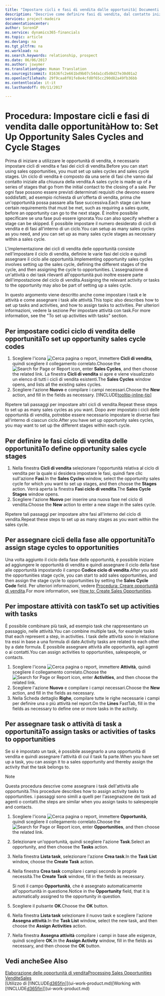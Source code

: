 ```yaml
---
title: "Impostare cicli e fasi di vendita dalle opportunità| Documenti Microsoft"
description: "Descrive come definire fasi di vendita, dal contatto iniziale alla chiusura, per creare un ciclo di vendita e assegnarlo alle opportunità in Financials."
services: project-madeira
documentationcenter: 
author: SorenGP
ms.service: dynamics365-financials
ms.topic: article
ms.devlang: na
ms.tgt_pltfrm: na
ms.workload: na
ms.search.keywords: relationship, prospect
ms.date: 06/06/2017
ms.author: jswymer
ms.translationtype: Human Translation
ms.sourcegitcommit: 81636fc2e661bd9b07c54da1cd5d0d27e30d01a2
ms.openlocfilehash: 29f9caa8f01fe8e4cfd0f65cc290d82a49fb36bb
ms.contentlocale: it-it
ms.lasthandoff: 09/11/2017

---
```

# <a name="how-to-set-up-opportunity-sales-cycles-and-cycle-stages"></a><span data-ttu-id="7a04b-103">Procedura: Impostare cicli e fasi di vendita dalle opportunità</span><span class="sxs-lookup"><span data-stu-id="7a04b-103">How to: Set Up Opportunity Sales Cycles and Cycle Stages</span></span>
<span data-ttu-id="7a04b-104">Prima di iniziare a utilizzare le opportunità di vendita, è necessario impostare cicli di vendita e fasi dei cicli di vendita.</span><span class="sxs-lookup"><span data-stu-id="7a04b-104">Before you can start using sales opportunities, you must set up sales cycles and sales cycle stages.</span></span> <span data-ttu-id="7a04b-105">Un ciclo di vendita è composto da una serie di fasi che vanno dal contatto iniziale alla chiusura della vendita.</span><span class="sxs-lookup"><span data-stu-id="7a04b-105">A sales cycle is made up of a series of stages that go from the initial contact to the closing of a sale.</span></span> <span data-ttu-id="7a04b-106">Per ogni fase possono essere previsti determinati requisiti che devono essere soddisfatti, ad esempio richiesta di un'offerta di vendita, prima che un'opportunità possa passare alla fase successiva.</span><span class="sxs-lookup"><span data-stu-id="7a04b-106">Each stage can have certain requirements that must be met, such as requiring a sales quote, before an opportunity can go to the next stage.</span></span> <span data-ttu-id="7a04b-107">È inoltre possibile specificare se una fase può essere ignorata.</span><span class="sxs-lookup"><span data-stu-id="7a04b-107">You can also specify whether a stage can be skipped.</span></span> <span data-ttu-id="7a04b-108">È possibile impostare il numero desiderato di cicli di vendita e di fasi all'interno di un ciclo.</span><span class="sxs-lookup"><span data-stu-id="7a04b-108">You can setup as many sales cycles as you need, and you can set up as many sales cycle stages as necessary within a sales cycle.</span></span>

<span data-ttu-id="7a04b-109">L'implementazione dei cicli di vendita delle opportunità consiste nell'impostare il ciclo di vendita, definire le varie fasi del ciclo e quindi assegnare il ciclo alle opportunità.</span><span class="sxs-lookup"><span data-stu-id="7a04b-109">Implementing opportunity sales cycles involves setting up the sales cycle, defining the different stages of the cycle, and then assigning the cycle to opportunities.</span></span> <span data-ttu-id="7a04b-110">L'assegnazione di un'attività o dei task rilevanti all'opportunità può inoltre essere parte dell'impostazione del ciclo di vendita.</span><span class="sxs-lookup"><span data-stu-id="7a04b-110">Assigning the relevant activity or tasks to the opportunity may also be part of setting up a sales cycle.</span></span>

<span data-ttu-id="7a04b-111">In questo argomento viene descritto anche come impostare i task e le attività e come assegnare i task alle attività.</span><span class="sxs-lookup"><span data-stu-id="7a04b-111">This topic also describes how to set up tasks and activities, and how to assign tasks to activities.</span></span> <span data-ttu-id="7a04b-112">Per ulteriori informazioni, vedere la sezione Per impostare attività con task.</span><span class="sxs-lookup"><span data-stu-id="7a04b-112">For more information, see the "To set up activities with tasks" section.</span></span>

## <a name="to-set-up-opportunity-sales-cycle-codes"></a><span data-ttu-id="7a04b-113">Per impostare codici ciclo di vendita delle opportunità</span><span class="sxs-lookup"><span data-stu-id="7a04b-113">To set up opportunity sales cycle codes</span></span>
1. <span data-ttu-id="7a04b-114">Scegliere l'icona ![Cerca pagina o report](media/ui-search/search_small.png "icona Cerca pagina o report"), immettere **Cicli di vendita**, quindi scegliere il collegamento correlato.</span><span class="sxs-lookup"><span data-stu-id="7a04b-114">Choose the ![Search for Page or Report](media/ui-search/search_small.png "Search for Page or Report icon") icon, enter **Sales Cycles**, and then choose the related link.</span></span> <span data-ttu-id="7a04b-115">La finestra **Cicli di vendita** si apre e viene visualizzato un elenco di tutti i cicli di vendita esistenti.</span><span class="sxs-lookup"><span data-stu-id="7a04b-115">The **Sales Cycles** window opens, and lists all the existing sales cycles.</span></span>
2. <span data-ttu-id="7a04b-116">Scegliere l'azione **Nuovo** e compilare i campi necessari.</span><span class="sxs-lookup"><span data-stu-id="7a04b-116">Choose the **New** action, and fill in the fields as necessary.</span></span> [!INCLUDE[tooltip-inline-tip](includes/tooltip-inline-tip_md.md)]

<span data-ttu-id="7a04b-117">Ripetere tali passaggi per impostare altri cicli di vendita.</span><span class="sxs-lookup"><span data-stu-id="7a04b-117">Repeat these steps to set up as many sales cycles as you want.</span></span> <span data-ttu-id="7a04b-118">Dopo aver impostato i cicli delle opportunità di vendita, potrebbe essere necessario impostare le diverse fasi all'interno di ciascun ciclo.</span><span class="sxs-lookup"><span data-stu-id="7a04b-118">After you have set up opportunity sales cycles, you may want to set up the different stages within each cycle.</span></span>

## <a name="to-define-opportunity-sales-cycle-stages"></a><span data-ttu-id="7a04b-119">Per definire le fasi ciclo di vendita delle opportunità</span><span class="sxs-lookup"><span data-stu-id="7a04b-119">To define opportunity sales cycle stages</span></span>
1. <span data-ttu-id="7a04b-120">Nella finestra **Cicli di vendita** selezionare l'opportunità relativa al ciclo di vendita per la quale si desidera impostare le fasi, quindi fare clic sull'azione **Fasi**.</span><span class="sxs-lookup"><span data-stu-id="7a04b-120">In the **Sales Cycles** window, select the opportunity sales cycle for which you want to set up stages, and then choose the **Stages** action.</span></span> <span data-ttu-id="7a04b-121">Verrà aperta la finestra **Fasi ciclo di vendita**.</span><span class="sxs-lookup"><span data-stu-id="7a04b-121">The **Sales Cycle Stages** window opens.</span></span>
2. <span data-ttu-id="7a04b-122">Scegliere l'azione **Nuovo** per inserire una nuova fase nel ciclo di vendita.</span><span class="sxs-lookup"><span data-stu-id="7a04b-122">Choose the **New** action to enter a new stage in the sales cycle.</span></span>

<span data-ttu-id="7a04b-123">Ripetere tali passaggi per impostare altre fasi all'interno del ciclo di vendita.</span><span class="sxs-lookup"><span data-stu-id="7a04b-123">Repeat these steps to set up as many stages as you want within the sales cycle.</span></span>

## <a name="to-assign-stage-cycles-to-opportunities"></a><span data-ttu-id="7a04b-124">Per assegnare cicli della fase alle opportunità</span><span class="sxs-lookup"><span data-stu-id="7a04b-124">To assign stage cycles to opportunities</span></span>
<span data-ttu-id="7a04b-125">Una volta aggiunto il ciclo della fase delle opportunità, è possibile iniziare ad aggiungere le opportunità di vendita e quindi assegnare il ciclo della fase alle opportunità impostando il campo **Codice ciclo di vendita**.</span><span class="sxs-lookup"><span data-stu-id="7a04b-125">After you add the opportunities stage cycle, you can start to add sales opportunities, and then assign the stage cycle to opportunities by setting the **Sales Cycle Code** field.</span></span> <span data-ttu-id="7a04b-126">Per ulteriori informazioni, vedere [Procedura: Creare opportunità di vendita](marketing-how-create-opportunities.md).</span><span class="sxs-lookup"><span data-stu-id="7a04b-126">For more information, see [How to: Create Sales Opportunities](marketing-how-create-opportunities.md).</span></span>

## <a name="to-set-up-activities-with-tasks"></a><span data-ttu-id="7a04b-127">Per impostare attività con task</span><span class="sxs-lookup"><span data-stu-id="7a04b-127">To set up activities with tasks</span></span>
<span data-ttu-id="7a04b-128">È possibile combinare più task, ad esempio task che rappresentano un passaggio, nelle attività.</span><span class="sxs-lookup"><span data-stu-id="7a04b-128">You can combine multiple task, for example tasks that each represent a step, in activities.</span></span> <span data-ttu-id="7a04b-129">I task delle attività sono in relazione tra essi in base a una formula di date.</span><span class="sxs-lookup"><span data-stu-id="7a04b-129">Activity tasks are related to each other by a date formula.</span></span> <span data-ttu-id="7a04b-130">È possibile assegnare attività alle opportunità, agli agenti o ai contatti.</span><span class="sxs-lookup"><span data-stu-id="7a04b-130">You can assign activities to opportunities, salespeople, or contacts.</span></span>

1. <span data-ttu-id="7a04b-131">Scegliere l'icona ![Cerca pagina o report](media/ui-search/search_small.png "icona Cerca pagina o report"), immettere **Attività**, quindi scegliere il collegamento correlato.</span><span class="sxs-lookup"><span data-stu-id="7a04b-131">Choose the ![Search for Page or Report](media/ui-search/search_small.png "Search for Page or Report icon") icon, enter **Activities**, and then choose the related link.</span></span>
2. <span data-ttu-id="7a04b-132">Scegliere l'azione **Nuovo** e compilare i campi necessari.</span><span class="sxs-lookup"><span data-stu-id="7a04b-132">Choose the **New** action, and fill in the fields as necessary.</span></span>
3. <span data-ttu-id="7a04b-133">Nella Scheda dettaglio **Righe**, compilare tutte le righe necessarie i campi per definire una o più attività nel report.</span><span class="sxs-lookup"><span data-stu-id="7a04b-133">On the **Lines** FastTab, fill in the fields as necessary to define one or more tasks in the activity.</span></span>

## <a name="to-assign-tasks-or-activities-of-tasks-to-opportunities"></a><span data-ttu-id="7a04b-134">Per assegnare task o attività di task a opportunità</span><span class="sxs-lookup"><span data-stu-id="7a04b-134">To assign tasks or activities of tasks to opportunities</span></span>
<span data-ttu-id="7a04b-135">Se si è impostato un task, è possibile assegnarlo a una opportunità di vendita e quindi assegnare l'attività di cui il task fa parte.</span><span class="sxs-lookup"><span data-stu-id="7a04b-135">When you have set up a task, you can assign it to a sales opportunity and thereby assign the activity that the task belongs to.</span></span>

> [!NOTE]  
>   <span data-ttu-id="7a04b-136">Questa procedura descrive come assegnare i task dell'attività alle opportunità.</span><span class="sxs-lookup"><span data-stu-id="7a04b-136">This procedure describes how to assign activity tasks to opportunities.</span></span> <span data-ttu-id="7a04b-137">i passaggi sono simili a quelli per l'assegnazione dei task ad agenti o contatti.</span><span class="sxs-lookup"><span data-stu-id="7a04b-137">the steps are similar when you assign tasks to salespeople and contacts.</span></span>

1. <span data-ttu-id="7a04b-138">Scegliere l'icona ![Cerca pagina o report](media/ui-search/search_small.png "icona Cerca pagina o report"), immettere **Opportunità**, quindi scegliere il collegamento correlato.</span><span class="sxs-lookup"><span data-stu-id="7a04b-138">Choose the ![Search for Page or Report](media/ui-search/search_small.png "Search for Page or Report icon") icon, enter **Opportunities**, and then choose the related link.</span></span>
2. <span data-ttu-id="7a04b-139">Selezionare un'opportunità, quindi scegliere l'azione **Task**.</span><span class="sxs-lookup"><span data-stu-id="7a04b-139">Select an opportunity, and then choose the **Tasks** action.</span></span>
3. <span data-ttu-id="7a04b-140">Nella finestra **Lista task**, selezionare l'azione **Crea task**.</span><span class="sxs-lookup"><span data-stu-id="7a04b-140">In the **Task List** window, choose the **Create Task** action.</span></span>
4.  <span data-ttu-id="7a04b-141">Nella finestra **Crea task** compilare i campi secondo le proprie necessità.</span><span class="sxs-lookup"><span data-stu-id="7a04b-141">The **Create Task** window, fill in the fields as necessary.</span></span>

    <span data-ttu-id="7a04b-142">Si noti il campo **Opportunità**, che è assegnato automaticamente all'opportunità in questione.</span><span class="sxs-lookup"><span data-stu-id="7a04b-142">Notice in the **Opportunity** field, that it is automatically assigned to the opportunity in question.</span></span>
5. <span data-ttu-id="7a04b-143">Scegliere il pulsante **OK**.</span><span class="sxs-lookup"><span data-stu-id="7a04b-143">Choose the **OK** button.</span></span>
6. <span data-ttu-id="7a04b-144">Nella finestra **Lista task** selezionare il nuovo task e scegliere l'azione **Assegna attività**.</span><span class="sxs-lookup"><span data-stu-id="7a04b-144">In the **Task List** window, select the new task, and then choose the **Assign Activities** action.</span></span>
7. <span data-ttu-id="7a04b-145">Nella finestra **Assegna attività** compilare i campi in base alle esigenze, quindi scegliere **OK**.</span><span class="sxs-lookup"><span data-stu-id="7a04b-145">In the **Assign Activity** window, fill in the fields as necessary, and then choose the **OK** button.</span></span>

## <a name="see-also"></a><span data-ttu-id="7a04b-146">Vedi anche</span><span class="sxs-lookup"><span data-stu-id="7a04b-146">See Also</span></span>
[<span data-ttu-id="7a04b-147">Elaborazione delle opportunità di vendita</span><span class="sxs-lookup"><span data-stu-id="7a04b-147">Processing Sales Opportunities</span></span>](marketing-processing-sales-opportunities.md)  
[<span data-ttu-id="7a04b-148">Vendite</span><span class="sxs-lookup"><span data-stu-id="7a04b-148">Sales</span></span>](sales-manage-sales.md)  
<span data-ttu-id="7a04b-149">[Utilizzo di [!INCLUDE[d365fin](includes/d365fin_md.md)]](ui-work-product.md)</span><span class="sxs-lookup"><span data-stu-id="7a04b-149">[Working with [!INCLUDE[d365fin](includes/d365fin_md.md)]](ui-work-product.md)</span></span>


